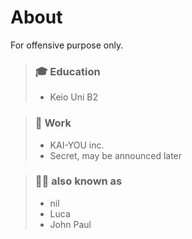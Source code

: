 # About
For offensive purpose only.

> ### 🎓 Education
> - Keio Uni B2

> ### 💼 Work
> - KAI-YOU inc.
> - Secret, may be announced later

> ### 💁‍♀️ also known as
> - nil
> - Luca
> - John Paul
